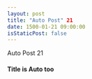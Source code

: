 ```yaml
---
layout: post
title: "Auto Post" 21
date: 1500-01-21 09:00:00
isStaticPost: false
---
```

Auto Post 21
#### Title is Auto too